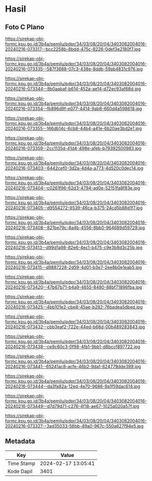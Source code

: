 # Hasil

## Foto C Plano

https://sirekap-obj-formc.kpu.go.id/3b4a/pemilu/pdpr/34/03/08/20/04/3403082004016-20240216-073317--bcc2258b-8bdd-475c-8226-0def3e2180f7.jpg

https://sirekap-obj-formc.kpu.go.id/3b4a/pemilu/pdpr/34/03/08/20/04/3403082004016-20240216-073335--587f3688-07c3-438e-8ddb-59ab4831c976.jpg

https://sirekap-obj-formc.kpu.go.id/3b4a/pemilu/pdpr/34/03/08/20/04/3403082004016-20240216-073344--8b0aabaf-b614-452a-ae14-d72ec93af68d.jpg

https://sirekap-obj-formc.kpu.go.id/3b4a/pemilu/pdpr/34/03/08/20/04/3403082004016-20240216-073354--fb896d9f-e077-4414-9ab8-660d4a598618.jpg

https://sirekap-obj-formc.kpu.go.id/3b4a/pemilu/pdpr/34/03/08/20/04/3403082004016-20240216-073355--166db14c-6cb8-44b4-a41e-6b20ae3bd2e1.jpg

https://sirekap-obj-formc.kpu.go.id/3b4a/pemilu/pdpr/34/03/08/20/04/3403082004016-20240216-073359--2cc1135d-41d4-498e-afeb-b79392500983.jpg

https://sirekap-obj-formc.kpu.go.id/3b4a/pemilu/pdpr/34/03/08/20/04/3403082004016-20240216-073403--6442cef0-3d2a-4d4a-a773-4d520c0dec14.jpg

https://sirekap-obj-formc.kpu.go.id/3b4a/pemilu/pdpr/34/03/08/20/04/3403082004016-20240216-073404--c0261f96-62d3-4794-ad0e-52151fa8f83e.jpg

https://sirekap-obj-formc.kpu.go.id/3b4a/pemilu/pdpr/34/03/08/20/04/3403082004016-20240216-073405--d9554272-8539-46ca-b375-24cd5b88d1f7.jpg

https://sirekap-obj-formc.kpu.go.id/3b4a/pemilu/pdpr/34/03/08/20/04/3403082004016-20240216-073408--821be79c-8a4b-4556-8bb0-964689d59729.jpg

https://sirekap-obj-formc.kpu.go.id/3b4a/pemilu/pdpr/34/03/08/20/04/3403082004016-20240216-073413--d99d1a98-82e6-4ec1-b475-c9e3b8d3c25b.jpg

https://sirekap-obj-formc.kpu.go.id/3b4a/pemilu/pdpr/34/03/08/20/04/3403082004016-20240216-073415--d9887228-2d59-4d01-b3e7-2ee8b0e1eab5.jpg

https://sirekap-obj-formc.kpu.go.id/3b4a/pemilu/pdpr/34/03/08/20/04/3403082004016-20240216-073420--47b67b71-b4a9-4655-8480-88bf71896fba.jpg

https://sirekap-obj-formc.kpu.go.id/3b4a/pemilu/pdpr/34/03/08/20/04/3403082004016-20240216-073425--4bb101e2-cbe8-45ae-b282-76badea5dbed.jpg

https://sirekap-obj-formc.kpu.go.id/3b4a/pemilu/pdpr/34/03/08/20/04/3403082004016-20240216-073432--cbb3eaf2-722e-44ed-b68d-00b489283843.jpg

https://sirekap-obj-formc.kpu.go.id/3b4a/pemilu/pdpr/34/03/08/20/04/3403082004016-20240216-073438--ce9c60c3-0f98-4fb1-9bb1-d8bccf897722.jpg

https://sirekap-obj-formc.kpu.go.id/3b4a/pemilu/pdpr/34/03/08/20/04/3403082004016-20240216-073441--65241ac8-acfe-46b2-9da1-624779dde399.jpg

https://sirekap-obj-formc.kpu.go.id/3b4a/pemilu/pdpr/34/03/08/20/04/3403082004016-20240216-073444--da3fa82a-12ed-4e70-9686-9a1f59dac614.jpg

https://sirekap-obj-formc.kpu.go.id/3b4a/pemilu/pdpr/34/03/08/20/04/3403082004016-20240216-073449--d7d79d71-c276-4f18-ae67-1025a020a57f.jpg

https://sirekap-obj-formc.kpu.go.id/3b4a/pemilu/pdpr/34/03/08/20/04/3403082004016-20240216-073327--3ad35033-56bb-49a0-967c-550a627f94e5.jpg


## Metadata

| Key        | Value               |
| ---------- | ------------------- |
| Time Stamp | 2024-02-17 13:05:41 |
| Kode Dapil | 3401                |



